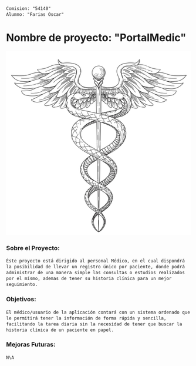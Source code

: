     Comision: "54140"
    Alumno: "Farias Oscar"



# Nombre de proyecto: "PortalMedic"

<img src="Imagen_Logo.jpg" alt="Imagen_Logo" width="900" height="500">


### Sobre el Proyecto:
    Éste proyecto está dirigido al personal Médico, en el cual dispondrá la posibilidad de llevar un registro único por paciente, donde podrá administrar de una manera simple las consultas o estudios realizados por el mísmo, ademas de tener su historia clínica para un mejor seguimiento.

### Objetivos:
    El médico/usuario de la aplicación contará con un sistema ordenado que le permitirá tener la información de forma rápida y sencilla, facilitando la tarea diaria sin la necesidad de tener que buscar la historia clínica de un paciente en papel.

### Mejoras Futuras:
    N\A


